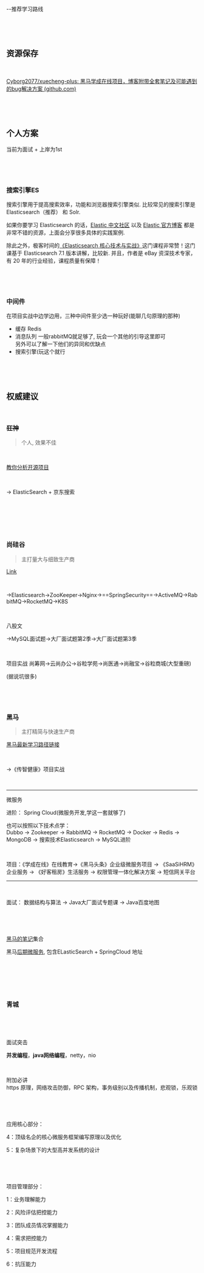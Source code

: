 --推荐学习路线

‍

‍

## 资源保存

‍

[Cyborg2077/xuecheng-plus: 黑马学成在线项目，博客附带全套笔记及可能遇到的bug解决方案 (github.com)](https://github.com/Cyborg2077/xuecheng-plus)

‍

‍

## 个人方案

当前为面试 + 上岸为1st

‍

‍

### 搜索引擎ES

搜索引擎用于提高搜索效率，功能和浏览器搜索引擎类似. 比较常见的搜索引擎是 Elasticsearch（推荐） 和 Solr.

如果你要学习 Elasticsearch 的话，[Elastic 中文社区](http://www.elasticsearch.cn/) 以及 [Elastic 官方博客](https://www.elastic.co/cn/blog/) 都是非常不错的资源，上面会分享很多具体的实践案例.

除此之外，极客时间的[《Elasticsearch 核心技术与实战》](http://gk.link/a/10bcT)这门课程非常赞！这门课基于 Elasticsearch 7.1 版本讲解，比较新. 并且，作者是 eBay 资深技术专家，有 20 年的行业经验，课程质量有保障！

‍

‍

### 中间件

在项目实战中边学边用，三种中间件至少选一种玩好(能聊几句原理的那种)

* 缓存 Redis
* 消息队列 一般rabbitMQ就足够了, 玩会一个其他的引导这里即可  
  另外可以了解一下他们的异同和优缺点
* 搜索引擎(玩这个就行

‍

‍

## 权威建议

‍

### ~~狂神~~

> 个人, 效果不佳

‍

[教你分析开源项目 ](https://www.bilibili.com/video/BV1T7411L74W/)

‍

-> ElasticSearch + 京东搜索

‍

‍

‍

### 尚硅谷

> 主打量大与细致生产商

[Link](%20https://www.bilibili.com/read/cv5216534?spm_id_from=333.999.0.0%20出处：bilibili)

‍

→Elasticsearch→ZooKeeper→Nginx→==SpringSecurity==→ActiveMQ→RabbitMQ→RocketMQ→K8S

‍

八股文

→MySQL面试题→大厂面试题第2季→大厂面试题第3季

‍

项目实战    尚筹网→云尚办公→谷粒学苑→尚医通→尚融宝→谷粒商城(大型重磅)

(据说坑很多)

‍

‍

### 黑马

> 主打精简与快速生产商

[黑马最新学习路径链接](https://www.bilibili.com/video/BV1Xu411A7tL/?spm_id_from=333.999.0.0&vd_source=988afe11dce25cad2e9145dda6aca188)

‍

→《传智健康》项目实战

‍

---

微服务

进阶： Spring Cloud(微服务开发,学这一套就够了)

也可以按照以下技术点学：  
Dubbo → Zookeeper → RabbitMQ → RocketMQ → Docker → Redis → MongoDB → 搜索技术Elasticsearch → MySQL进阶

‍

项目：《学成在线》在线教育→《黑马头条》企业级微服务项目 → 《SaaSiHRM》企业服务 → 《好客租房》生活服务 → 权限管理一体化解决方案 → 短信网关平台

---

‍

面试： 数据结构与算法 →  Java大厂面试专题课 → Java百度地图 

‍

‍

[黑马的笔记](https://b11et3un53m.feishu.cn/wiki/PsyawI04ei2FQykqfcPcmd7Dnsc?from=from_copylink)集合

黑马[后期微服务](https://yun.itheima.com/course/934.html), 包含ELasticSearch + SpringCloud 地址

‍

‍

‍

### 青城

‍

‍

面试突击

**并发编程**，**java网络编程**，netty，nio

‍

附加必讲  
https 原理，网络攻击防御，RPC 架构，事务级别以及传播机制，悲观锁，乐观锁

‍

‍

应用核心部分： 

4：顶级名企的核心微服务框架编写原理以及优化 

5：复杂场景下的大型高并发系统的设计

‍

‍

项目管理部分：  

1：业务理解能力  

2：风险评估把控能力  

3：团队成员情况掌握能力  

4：需求把控能力  

5：项目规范开发流程  

6：抗压能力

‍

‍

‍

‍

‍

‍
